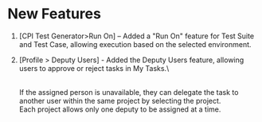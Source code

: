 # New Features

1. \[CPI Test Generator>Run On] – Added a "Run On" feature for Test Suite and Test Case, allowing execution based on the selected environment.
2. \[Profile > Deputy Users] - Added the Deputy Users feature, allowing users to approve or reject tasks in My Tasks.\
   \
   If the assigned person is unavailable, they can delegate the task to another user within the same project by selecting the project.   \
   Each project allows only one deputy to be assigned at a time.
